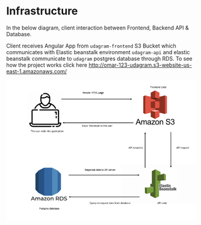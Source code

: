 # Infrastructure

In the below diagram, client interaction between Frontend, Backend API & Database.

Client receives Angular App from `udagram-frontend` S3 Bucket which communicates with Elastic beanstalk environment `udagram-api` and elastic beanstalk communicate to `udagram` postgres database through RDS.
To see how the project works click here http://omar-123-udagram.s3-website-us-east-1.amazonaws.com/



![screenshots/infra.png?raw=true](https://github.com/OmarCSUF/Hosting-a-Full-Stack-Application-Udagram/blob/b39e0cd25021ee6fb61dea3383d0419de2979959/screenshots/infra.png)

